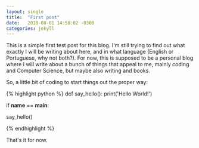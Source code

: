 ```yaml
---
layout: single
title:  "First post"
date:   2018-08-01 14:58:02 -0300
categories: jekyll 
---
```

This is a simple first test post for this blog. I'm still trying to find out what exactly I will be writing about here, and in what language (English or Portuguese, why not both?). For now, this is supposed to be a personal blog where I will write about a bunch of things that appeal to me, mainly coding and Computer Science, but maybe also writing and books.

So, a little bit of coding to start things out the proper way:

{% highlight python %}
def say_hello():
  print('Hello World!')

if __name__ == __main__:

  say_hello()

{% endhighlight %}

That's it for now.